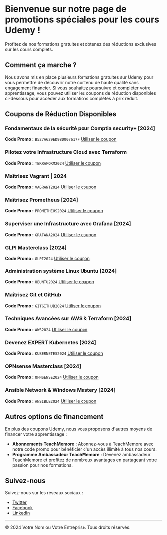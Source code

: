 # Bienvenue sur notre page de promotions spéciales pour les cours Udemy !

Profitez de nos formations gratuites et obtenez des réductions exclusives sur les cours complets.

## Comment ça marche ?

Nous avons mis en place plusieurs formations gratuites sur Udemy pour vous permettre de découvrir notre contenu de haute qualité sans engagement financier. Si vous souhaitez poursuivre et compléter votre apprentissage, vous pouvez utiliser les coupons de réduction disponibles ci-dessous pour accéder aux formations complètes à prix réduit.

## Coupons de Réduction Disponibles

### Fondamentaux de la sécurité pour Comptia security+ [2024]
**Code Promo :** `B527A629ED98D007617F`
[Utiliser le coupon](https://www.udemy.com/course/security/?couponCode=SECURITY2024)

### Pilotez votre Infrastructure Cloud avec Terraform
**Code Promo :** `TERRAFORM2024`
[Utiliser le coupon](https://www.udemy.com/course/terraform/?couponCode=TERRAFORM2024)

### Maîtrisez Vagrant | 2024
**Code Promo :** `VAGRANT2024`
[Utiliser le coupon](https://www.udemy.com/course/vagrant/?couponCode=VAGRANT2024)

### Maîtrisez Prometheus [2024]
**Code Promo :** `PROMETHEUS2024`
[Utiliser le coupon](https://www.udemy.com/course/prometheus/?couponCode=PROMETHEUS2024)

### Superviser une Infrastructure avec Grafana [2024]
**Code Promo :** `GRAFANA2024`
[Utiliser le coupon](https://www.udemy.com/course/grafana/?couponCode=GRAFANA2024)

### GLPI Masterclass [2024]
**Code Promo :** `GLPI2024`
[Utiliser le coupon](https://www.udemy.com/course/glpi/?couponCode=GLPI2024)

### Administration système Linux Ubuntu [2024]
**Code Promo :** `UBUNTU2024`
[Utiliser le coupon](https://www.udemy.com/course/ubuntu/?couponCode=UBUNTU2024)

### Maîtrisez Git et GitHub
**Code Promo :** `GITGITHUB2024`
[Utiliser le coupon](https://www.udemy.com/course/gitgithub/?couponCode=GITGITHUB2024)

### Techniques Avancées sur AWS & Terraform [2024]
**Code Promo :** `AWS2024`
[Utiliser le coupon](https://www.udemy.com/course/aws/?couponCode=AWS2024)

### Devenez EXPERT Kubernetes [2024]
**Code Promo :** `KUBERNETES2024`
[Utiliser le coupon](https://www.udemy.com/course/kubernetes/?couponCode=KUBERNETES2024)

### OPNsense Masterclass [2024]
**Code Promo :** `OPNSENSE2024`
[Utiliser le coupon](https://www.udemy.com/course/opnsense/?couponCode=OPNSENSE2024)

### Ansible Network & Windows Mastery [2024]
**Code Promo :** `ANSIBLE2024`
[Utiliser le coupon](https://www.udemy.com/course/ansible/?couponCode=ANSIBLE2024)

## Autres options de financement

En plus des coupons Udemy, nous vous proposons d'autres moyens de financer votre apprentissage :

- **Abonnements TeachMemore** : Abonnez-vous à TeachMemore avec notre code promo pour bénéficier d'un accès illimité à tous nos cours.
- **Programme Ambassadeur TeachMemore** : Devenez ambassadeur TeachMemore et profitez de nombreux avantages en partageant votre passion pour nos formations.

## Suivez-nous

Suivez-nous sur les réseaux sociaux :

- [Twitter](https://twitter.com/votrenom)
- [Facebook](https://www.facebook.com/votrenom)
- [LinkedIn](https://www.linkedin.com/in/votrenom)

---

&copy; 2024 Votre Nom ou Votre Entreprise. Tous droits réservés.
